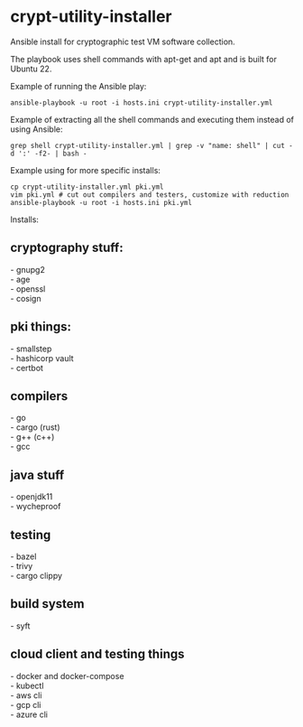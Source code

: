 # crypt-utility-installer

Ansible install for cryptographic test VM software collection.

The playbook uses shell commands with apt-get and apt and is built for Ubuntu 22.

Example of running the Ansible play:
```
ansible-playbook -u root -i hosts.ini crypt-utility-installer.yml
```

Example of extracting all the shell commands and executing them instead of using Ansible:
```
grep shell crypt-utility-installer.yml | grep -v "name: shell" | cut -d ':' -f2- | bash - 
```

Example using for more specific installs:
```
cp crypt-utility-installer.yml pki.yml
vim pki.yml # cut out compilers and testers, customize with reduction
ansible-playbook -u root -i hosts.ini pki.yml
```


Installs:

<h2>cryptography stuff:</h2>
- gnupg2</br>
- age</br>
- openssl</br>
- cosign</br>
<h2>pki things:</h2>
- smallstep</br>
- hashicorp vault</br>
- certbot</br>
<h2>compilers</h2>
- go</br>
- cargo (rust)</br>
- g++ (c++)</br>
- gcc</br>
<h2>java stuff</h2>
- openjdk11</br>
- wycheproof</br>
<h2>testing</h2>
- bazel</br>
- trivy</br>
- cargo clippy</br>
<h2>build system</h2>
- syft</br>
<h2>cloud client and testing things</h2>
- docker and docker-compose</br>
- kubectl</br>
- aws cli</br>
- gcp cli</br>
- azure cli</br>
